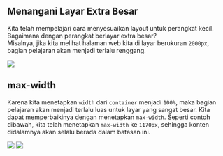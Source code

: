 ## Menangani Layar Extra Besar

Kita telah mempelajari cara menyesuaikan layout untuk perangkat kecil.  
Bagaimana dengan perangkat berlayar extra besar?  
Misalnya, jika kita melihat halaman web kita di layar berukuran `2000px`, bagian pelajaran akan menjadi terlalu renggang.

![](https://d2aj9sy12tbpym.cloudfront.net/progate/shared/images/slide/html/study/3/1586941547859.png)

## max-width

Karena kita menetapkan `width` dari `container` menjadi `100%`, maka bagian pelajaran akan menjadi terlalu luas untuk layar yang sangat besar. Kita dapat memperbaikinya dengan menetapkan `max-width`. Seperti contoh dibawah, kita telah menetapkan `max-width` ke `1170px`, sehingga konten didalamnya akan selalu berada dalam batasan ini.

![](https://d2aj9sy12tbpym.cloudfront.net/progate/shared/images/slide/html/study/3/1580979300834.png)
![](https://d2aj9sy12tbpym.cloudfront.net/progate/shared/images/slide/html/study/3/1580979316714.png)